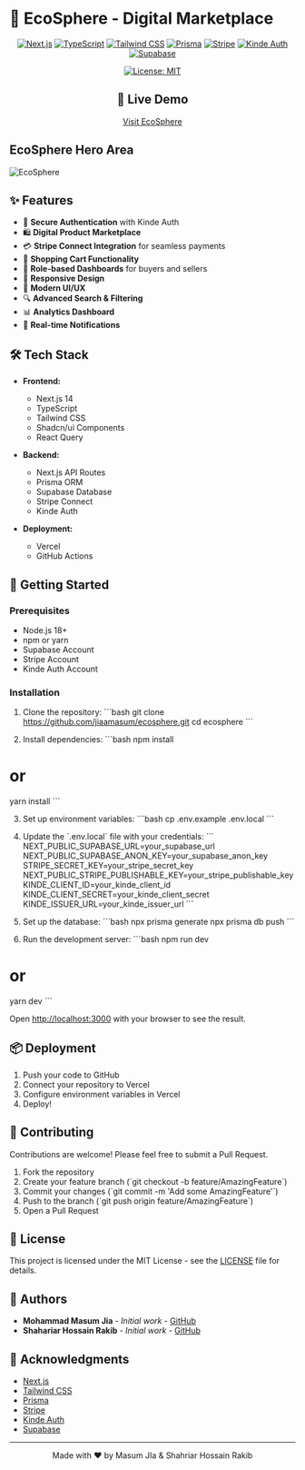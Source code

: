 # 🌱 EcoSphere - Digital Marketplace

<div align="center">

[![Next.js](https://img.shields.io/badge/Next.js-14-black?style=for-the-badge&logo=next.js)](https://nextjs.org/)
[![TypeScript](https://img.shields.io/badge/TypeScript-5-blue?style=for-the-badge&logo=typescript)](https://www.typescriptlang.org/)
[![Tailwind CSS](https://img.shields.io/badge/Tailwind_CSS-3.4-38B2AC?style=for-the-badge&logo=tailwind-css)](https://tailwindcss.com/)
[![Prisma](https://img.shields.io/badge/Prisma-ORM-2D3748?style=for-the-badge&logo=prisma)](https://www.prisma.io/)
[![Stripe](https://img.shields.io/badge/Stripe-Connect-008CDD?style=for-the-badge&logo=stripe)](https://stripe.com/)
[![Kinde Auth](https://img.shields.io/badge/Kinde-Auth-000000?style=for-the-badge)](https://kinde.com/)
[![Supabase](https://img.shields.io/badge/Supabase-Database-3ECF8E?style=for-the-badge&logo=supabase)](https://supabase.com/)

[![License: MIT](https://img.shields.io/badge/License-MIT-yellow.svg?style=for-the-badge)](https://opensource.org/licenses/MIT)

</div>

<h2 align="center">🚀 Live Demo</h2>
<p align="center">
  <a href="https://ecosphere.vercel.app" target="_blank">Visit EcoSphere</a>
</p>

## EcoSphere Hero Area
![EcoSphere](https://github.com/user-attachments/assets/c9170959-2336-4d6f-8869-410b34f8508f)


## ✨ Features

- 🔐 **Secure Authentication** with Kinde Auth
- 🛍️ **Digital Product Marketplace**
- 💳 **Stripe Connect Integration** for seamless payments
- 🛒 **Shopping Cart Functionality**
- 👥 **Role-based Dashboards** for buyers and sellers
- 📱 **Responsive Design**
- 🎨 **Modern UI/UX**
- 🔍 **Advanced Search & Filtering**
- 📊 **Analytics Dashboard**
- 🔔 **Real-time Notifications**

## 🛠️ Tech Stack

- **Frontend:**
  - Next.js 14
  - TypeScript
  - Tailwind CSS
  - Shadcn/ui Components
  - React Query

- **Backend:**
  - Next.js API Routes
  - Prisma ORM
  - Supabase Database
  - Stripe Connect
  - Kinde Auth

- **Deployment:**
  - Vercel
  - GitHub Actions

## 🚀 Getting Started

### Prerequisites

- Node.js 18+ 
- npm or yarn
- Supabase Account
- Stripe Account
- Kinde Auth Account

### Installation

1. Clone the repository:
\`\`\`bash
git clone https://github.com/jiaamasum/ecosphere.git
cd ecosphere
\`\`\`

2. Install dependencies:
\`\`\`bash
npm install
# or
yarn install
\`\`\`

3. Set up environment variables:
\`\`\`bash
cp .env.example .env.local
\`\`\`

4. Update the \`.env.local\` file with your credentials:
\`\`\`
NEXT_PUBLIC_SUPABASE_URL=your_supabase_url
NEXT_PUBLIC_SUPABASE_ANON_KEY=your_supabase_anon_key
STRIPE_SECRET_KEY=your_stripe_secret_key
NEXT_PUBLIC_STRIPE_PUBLISHABLE_KEY=your_stripe_publishable_key
KINDE_CLIENT_ID=your_kinde_client_id
KINDE_CLIENT_SECRET=your_kinde_client_secret
KINDE_ISSUER_URL=your_kinde_issuer_url
\`\`\`

5. Set up the database:
\`\`\`bash
npx prisma generate
npx prisma db push
\`\`\`

6. Run the development server:
\`\`\`bash
npm run dev
# or
yarn dev
\`\`\`

Open [http://localhost:3000](http://localhost:3000) with your browser to see the result.

## 📦 Deployment

1. Push your code to GitHub
2. Connect your repository to Vercel
3. Configure environment variables in Vercel
4. Deploy!

## 🤝 Contributing

Contributions are welcome! Please feel free to submit a Pull Request.

1. Fork the repository
2. Create your feature branch (\`git checkout -b feature/AmazingFeature\`)
3. Commit your changes (\`git commit -m 'Add some AmazingFeature'\`)
4. Push to the branch (\`git push origin feature/AmazingFeature\`)
5. Open a Pull Request

## 📝 License

This project is licensed under the MIT License - see the [LICENSE](LICENSE) file for details.

## 👥 Authors

- **Mohammad Masum Jia** - *Initial work* - [GitHub](https://github.com/jiaamasum)
- **Shahariar Hossain Rakib** - *Initial work* - [GitHub](https://github.com/SHRAKIBBGUB)

## 🙏 Acknowledgments

- [Next.js](https://nextjs.org/)
- [Tailwind CSS](https://tailwindcss.com/)
- [Prisma](https://www.prisma.io/)
- [Stripe](https://stripe.com/)
- [Kinde Auth](https://kinde.com/)
- [Supabase](https://supabase.com/)

---

<div align="center">
Made with ❤️ by Masum JIa & Shahriar Hossain Rakib
</div> 
